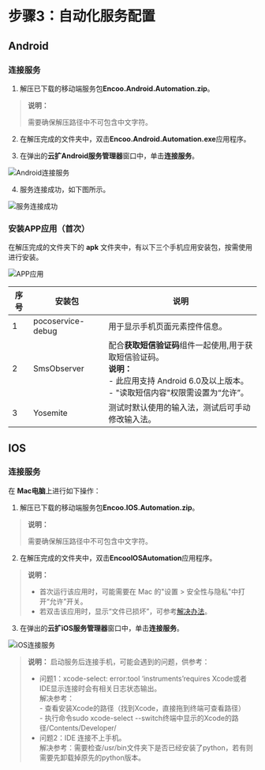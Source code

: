 # 步骤3：自动化服务配置

## Android

### 连接服务

1. 解压已下载的移动端服务包**Encoo.Android.Automation.zip**。

> **说明：**
>
> 需要确保解压路径中不可包含中文字符。

2. 在解压完成的文件夹中，双击**Encoo.Android.Automation.exe**应用程序。

3. 在弹出的**云扩Android服务管理器**窗口中，单击**连接服务**。

![Android连接服务](https://docimages.blob.core.chinacloudapi.cn/images/Studio/Andriodconnect20201104.png)

4. 服务连接成功，如下图所示。

![服务连接成功](https://docimages.blob.core.chinacloudapi.cn/images/Studio/serverconnectsucess20201104.png)

### 安装APP应用（首次）

在解压完成的文件夹下的 **apk** 文件夹中，有以下三个手机应用安装包，按需使用进行安装。

![APP应用](https://docimages.blob.core.chinacloudapi.cn/images/Studio/app20201104.png)

| **序号** | **安装包**        | **说明**                                               |
| -------- | ----------------- | ------------------------------------------------------ |
| 1        | pocoservice-debug | 用于显示手机页面元素控件信息。                         |
| 2        | SmsObserver       | 配合**获取短信验证码**组件一起使用,用于获取短信验证码。<br>**说明：**<br>- 此应用支持 Android 6.0及以上版本。<br>- "读取短信内容"权限需设置为“允许”。 |
| 3        | Yosemite          | 测试时默认使用的输入法，测试后可手动修改输入法。       |

## IOS

### 连接服务

在 **Mac电脑**上进行如下操作：

1. 解压已下载的移动端服务包**Encoo.IOS.Automation.zip**。

> **说明：**
>
> 需要确保解压路径中不可包含中文字符。

2. 在解压完成的文件夹中，双击**EncooIOSAutomation**应用程序。
>**说明：**
>- 首次运行该应用时，可能需要在 Mac 的"设置 > 安全性与隐私"中打开“允许”开关。
>- 若双击该应用时，显示“文件已损坏”，可参考[解决办法](https://www.macdo.cn/925.html)。

3. 在弹出的**云扩iOS服务管理器**窗口中，单击**连接服务**。

![iOS连接服务](https://docimages.blob.core.chinacloudapi.cn/images/Studio/iosconnect20201104.png)

>**说明：**
>启动服务后连接手机，可能会遇到的问题，供参考：
>  - 问题1：xcode-select: error:tool ‘instruments’requires Xcode或者IDE显示连接时会有相关日志状态输出。
>  <br>解决参考：
 >  <br> - 查看安装Xcode的路径（找到Xcode，直接拖到终端可查看路径）
 >  <br> -  执行命令sudo xcode-select --switch终端中显示的Xcode的路径/Contents/Developer/
 > - 问题2：IDE 连接不上手机。
 > <br>解决参考：需要检查/usr/bin文件夹下是否已经安装了python，若有则需要先卸载掉原先的python版本。